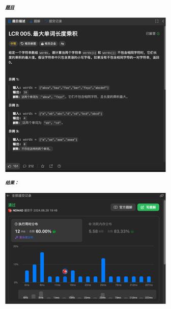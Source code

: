 ##### [题目](https://leetcode.cn/problems/aseY1I/description/)
![pic](img.png)
##### 结果：
![pic](result.png)